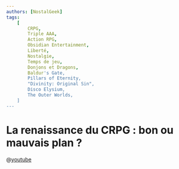 ```yaml
---
authors: [NostalGeek]
tags:
    [
        CRPG,
        Triple AAA,
        Action RPG,
        Obsidian Entertainment,
        Liberté,
        Nostalgie,
        Temps de jeu,
        Donjons et Dragons,
        Baldur's Gate,
        Pillars of Eternity,
        "Divinity: Original Sin",
        Disco Elysium,
        The Outer Worlds,
    ]
---
```


# La renaissance du CRPG : bon ou mauvais plan ?

@[youtube](https://www.youtube.com/watch?v=79OLdAvJ2_U)
